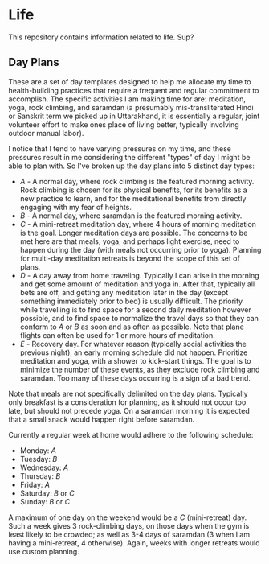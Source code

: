 # Life

This repository contains information related to life.  Sup?


## Day Plans

These are a set of day templates designed to help me allocate my time to health-building practices that require a frequent and regular commitment to accomplish.  The specific activities I am making time for are:  meditation, yoga, rock climbing, and saramdan (a presumably mis-transliterated Hindi or Sanskrit term we picked up in Uttarakhand, it is essentially a regular, joint volunteer effort to make ones place of living better, typically involving outdoor manual labor).

I notice that I tend to have varying pressures on my time, and these pressures result in me considering the different "types" of day I might be able to plan with.  So I've broken up the day plans into 5 distinct day types:

 * *A* - A normal day, where rock climbing is the featured morning activity.  Rock climbing is chosen for its physical benefits, for its benefits as a new practice to learn, and for the meditational benefits from directly engaging with my fear of heights.
 * *B* - A normal day, where saramdan is the featured morning activity.
 * *C* - A mini-retreat meditation day, where 4 hours of morning meditation is the goal.  Longer meditation days are possible.  The concerns to be met here are that meals, yoga, and perhaps light exercise, need to happen during the day (with meals not occurring prior to yoga).  Planning for multi-day meditation retreats is beyond the scope of this set of plans.
 * *D* - A day away from home traveling.  Typically I can arise in the morning and get some amount of meditation and yoga in.  After that, typically all bets are off, and getting any meditation later in the day (except something immediately prior to bed) is usually difficult.  The priority while travelling is to find space for a second daily meditation however possible, and to find space to normalize the travel days so that they can conform to *A* or *B* as soon and as often as possible.  Note that plane flights can often be used for 1 or more hours of meditation.
 * *E* - Recovery day.  For whatever reason (typically social activities the previous night), an early morning schedule did not happen.  Prioritize meditation and yoga, with a shower to kick-start things.  The goal is to minimize the number of these events, as they exclude rock climbing and saramdan.  Too many of these days occurring is a sign of a bad trend.


Note that meals are not specifically delimited on the day plans.  Typically only breakfast is a consideration for planning, as it should not occur too late, but should not precede yoga.  On a saramdan morning it is expected that a small snack would happen right before saramdan.

Currently a regular week at home would adhere to the following schedule:

 * Monday: *A*
 * Tuesday: *B*
 * Wednesday: *A*
 * Thursday: *B*
 * Friday: *A*
 * Saturday: *B* or *C*
 * Sunday: *B* or *C*

A maximum of one day on the weekend would be a *C* (mini-retreat) day.  Such a week gives 3 rock-climbing days, on those days when the gym is least likely to be crowded; as well as 3-4 days of saramdan (3 when I am having a mini-retreat, 4 otherwise).  Again, weeks with longer retreats would use custom planning.

